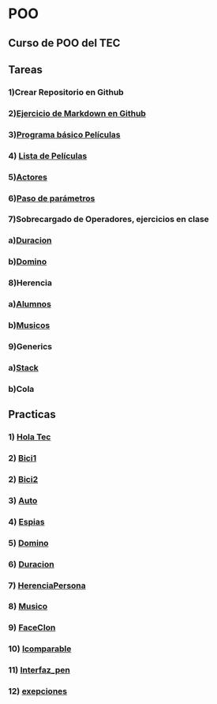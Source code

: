 # POO

## Curso de POO del TEC

## Tareas

### 1)Crear Repositorio en Github

### 2)[Ejercicio de Markdown en Github](./Setup/Readme.md)

### 3)[Programa básico Películas](./Pelicula/Program.cs)

### 4) [Lista de Películas](./Lista/Program.cs)

### 5)[Actores](./Pelicula/Program.cs)

### 6)[Paso de parámetros](./Paso/Program.cs)

### 7)Sobrecargado de Operadores, ejercicios en clase

### a)[Duracion](./Duracion/Program.cs)

### b)[Domino](./Domino/Program.cs)

### 8)Herencia

### a)[Alumnos](./Alumnos/Program.cs)

### b)[Musicos](./Musicos/Program.cs)

### 9)Generics

### a)[Stack](./StackInt/Program.cs)

### b)Cola

## Practicas

### 1) [Hola Tec](./P1/Program.cs)

### 2) [Bici1](./Bici/Program.cs)

### 2) [Bici2](./Bici2/Program.cs)

### 3) [Auto](./practica/Program.cs)

### 4) [Espias](./espias/Program.cs)

### 5) [Domino](./Domino/Program.cs)

### 6) [Duracion](./Duracion/Program.cs)

### 7) [HerenciaPersona](./HerenciaPersona/Program.cs)

### 8) [Musico](./Musico/Program.cs)

### 9) [FaceClon](./FaceClon/Program.cs)

### 10) [Icomparable](./Icomparable/Program.cs)

### 11) [Interfaz_pen](./Interfaz_pen/Program.cs)

### 12) [exepciones](./exepciones/Program.cs)

